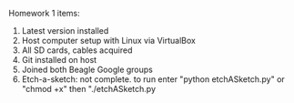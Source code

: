 Homework 1 items:

1) Latest version installed
2) Host computer setup with Linux via VirtualBox
3) All SD cards, cables acquired
4) Git installed on host
5) Joined both Beagle Google groups
6) Etch-a-sketch: not complete. to run enter "python etchASketch.py" or "chmod +x" then "./etchASketch.py

